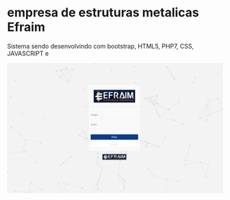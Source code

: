 # empresa de estruturas metalicas Efraim

Sistema sendo desenvolvindo com bootstrap, HTML5, PHP7, CSS, JAVASCRIPT e 

 


![interface](https://github.com/fernandoguim/efraim/blob/main/efrain.PNG)

